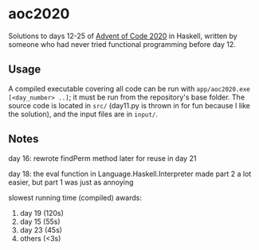 # aoc2020

Solutions to days 12-25 of [Advent of Code 2020](https://adventofcode.com/2020) in Haskell, written by someone who had never tried functional programming before day 12.

## Usage

A compiled executable covering all code can be run with `app/aoc2020.exe [<day_number> ..]`; it must be run from the repository's base folder. The source code is located in `src/` (day11.py is thrown in for fun because I like the solution), and the input files are in `input/`.

## Notes

day 16: rewrote findPerm method later for reuse in day 21

day 18: the eval function in Language.Haskell.Interpreter made part 2 a lot easier, but part 1 was just as annoying

slowest running time (compiled) awards:
1. day 19 (120s)
2. day 15 (55s)
3. day 23 (45s)
4. others (<3s)

